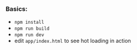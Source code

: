  

### Basics:

* `npm install`
* `npm run build`
* `npm run dev`
* edit `app/index.html` to see hot loading in action

